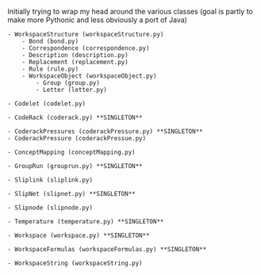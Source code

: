 Initially trying to wrap my head around the various classes
(goal is partly to make more Pythonic and less obviously a port of Java)


    - WorkspaceStructure (workspaceStructure.py)
        - Bond (bond.py)
        - Correspondence (correspondence.py)
        - Description (description.py)
        - Replacement (replacement.py)
        - Rule (rule.py)
        - WorkspaceObject (workspaceObject.py)
            - Group (group.py)
            - Letter (letter.py)
    
    - Codelet (codelet.py)

    - CodeRack (coderack.py) **SINGLETON**
    
    - CoderackPressures (coderackPressure.py) **SINGLETON**
    - CoderackPressure (coderackPressue.py)
    
    - ConceptMapping (conceptMapping.py)
    
    - GroupRun (grouprun.py) **SINGLETON**
    
    - Sliplink (sliplink.py)
    
    - SlipNet (slipnet.py) **SINGLETON**
    
    - Slipnode (slipnode.py)
    
    - Temperature (temperature.py) **SINGLETON**
    
    - Workspace (workspace.py) **SINGLETON**
    
    - WorkspaceFormulas (workspaceFormulas.py) **SINGLETON**
    
    - WorkspaceString (workspaceString.py)
